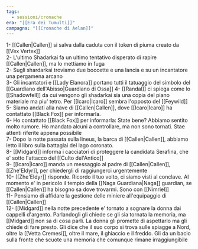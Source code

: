 ```yaml
---
tags:
  - sessioni/cronache
era: "[[Era dei Tumulti]]"
campagna: "[[Cronache di Aelan]]"
---
```


1- [[Callen|Callen]] si salva dalla caduta con il token di piuma creato da [[Vex Vertex]]   
2- L'ultimo Shadarkai fa un ultimo tentativo disperato di rapire [[Callen|Callen]], ma lo mettiamo in fuga  
2- Sugli shardarkai troviamo due boccette e una lancia e su un incantatore una pergamena arcano  
3- Gli incantatori e [[Lady Elanora]] portano tutti il tatuaggio del simbolo del [[Guardiano dell'Abisso|Guardiano di Ossa]]
4- [[Randal]] ci spiega come lo [[Shadowfell]] da cui vengono gli shadarkai sia una copia del piano materiale ma piu' tetro. Per [[Icaro|Icaro]] sembra l'opposto del [[Feywild]]
5- Siamo andati alla nave di [[Callen|Callen]], dove [[Icaro|Icaro]] ha contattato [[Black Fox]] per informarla.  
6- Ho contattato [[Black Fox]] per informarla: State bene? Abbiamo sentito molto rumore. Ho mandato alcuni a controllare, ma non sono tornati. Stae attenti riferite appena possibile  
7- Dopo la notte passata sulla lineus, la barca di [[Callen|Callen]], abbiamo letto il libro sulla battaglai del lago coronato.  
8- [[Midgard]] informa i cacciatori di proteggere la candidata Serafina, che e' sotto l'attacco del [[Culto del'Antico]]  
9- [[Icaro|Icaro]] manda un messaggio al padre di [[Callen|Callen]], [[Zhe'Eldyr]], per chiedergli di raggiungerci urgentemente  
10- [[Zhe'Eldyr]] risponde. Ricordo il tuo volto, ci siamo visti al conclave. Al momento e' in pericolo il tempio della [[Naga Guardiana|Naga]] guardian, se [[Callen|Callen]] ha bisogno sa dove trovarmi. Sono con [[Nimriel]]  
11- Pensiamo di affidare la gestione delle miniere all'equipaggio di [[Callen|Callen]]  
12- [[Midgard]] nella notte precedente e' tornato a sognare la donna dai cappelli d'argento. Parlandogli gli chiede se gli sia tornata la memoria, ma [[Midgard]] non sa di cosa parli. La donna gli promette di aspettarlo ma gli chiede di fare presto. Gli dice che il suo corpo si trova sulle spiagge a Nord, oltre la [[Vetta Cremesi]], oltre il mare, il ghiaccio e il freddo. Gli da un bacio sulla fronte che scuote una memoria che comunque rimane irraggiungibile